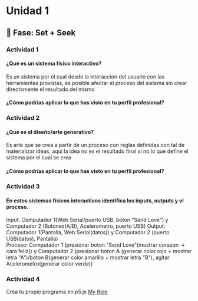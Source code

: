 # Unidad 1

## 🔎 Fase: Set + Seek

### Actividad 1
#### ¿Qué es un sistema físico interactivo?  
Es un sistema por el cual desde la interaccion del usuario con las herramientas provistas, es posible afectar el proceso del sistema sin crear directamente el resultado del mismo  
#### ¿Cómo podrías aplicar lo que has visto en tu perfil profesional?  
  
### Actividad 2  
#### ¿Qué es el diseño/arte generativo?  
Es arte que se crea a partir de un proceso con reglas definidas con tal de materializar ideas, aqui la idea no es el resultado final si no lo que define el sistema por el cual se crea
#### ¿Cómo podrías aplicar lo que has visto en tu perfil profesional?  
  
### Actividad 3  
#### En estos sistemas físicos interactivos identifica los inputs, outputs y el proceso.  
Input: Computador 1(Web Serial/puerto USB, boton "Send Love") y Computador 2 (Botones(A/B), Acelerometro, puerto USB) 
Output: Computador 1(Pantalla, Web Serial(datos)) y Computador 2 (puerto USB(datos), Pantalla)   
Proceso: Computador 1 (presionar boton "Send Love"(mostrar corazon -> cara feliz)) y Computador 2 
(presionar boton A (generar color rojo + mostrar letra "A")/boton B(generar color amarillo + mostrar letra "B"), agitar Acelerometro(generar color verde))  
  
### Actividad 4  
Crea tu propio programa en p5.js 
[My Ride](https://editor.p5js.org/RonEduPraGar/sketches/i-uNj39De)  
